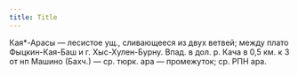 ```yaml
---
title: Title
---
```


Кая*-Арасы — лесистое ущ., сливающееся из двух ветвей; между плато
Фыцкин-Кая-Баш и г. Хыс-Хулен-Бурну. Впад. в дол. р. Кача в 0,5 км. к З от нп
Машино (Бахч.) — ср. тюрк. ара — промежуток; ср. РПН ара.
